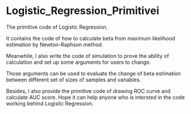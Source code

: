 # Logistic_Regression_Primitivei
The primitive code of Logistic Regression.

It contains the code of how to calculate beta from maximum likelihood estimation by Newton-Raphson method.

Meanwhile, I also write the code of simulation to prove the ability of calculation and set up some arguments for users to change.

Those arguments can be used to evaluate the change of beta estimation between different set of sizes of samples and variables.

Besides, I also provide the primitive code of drawing ROC curve and calculate AUC score. Hope it can help anyone who is intersted in the code working behind Logisitc Regression. 
